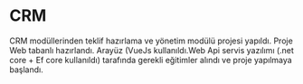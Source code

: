 # CRM
CRM modüllerinden teklif hazırlama ve yönetim modülü projesi yapıldı. Proje Web tabanlı hazırlandı. Arayüz (VueJs kullanıldı.Web Api servis yazılımı (.net core + Ef core kullanıldı) tarafında gerekli eğitimler alındı ve proje yapılmaya başlandı.

